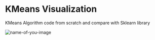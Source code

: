# KMeans Visualization
KMeans Algorithm code from scratch and compare with Sklearn library


![name-of-you-image](https://your-copied-image-address)
